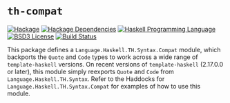 # `th-compat`
[![Hackage](https://img.shields.io/hackage/v/th-compat.svg)][Hackage: th-compat]
[![Hackage Dependencies](https://img.shields.io/hackage-deps/v/th-compat.svg)](http://packdeps.haskellers.com/reverse/th-compat)
[![Haskell Programming Language](https://img.shields.io/badge/language-Haskell-blue.svg)][Haskell.org]
[![BSD3 License](http://img.shields.io/badge/license-BSD3-brightgreen.svg)][tl;dr Legal: BSD3]
[![Build Status](https://github.com/haskell-compat/th-compat/workflows/Haskell-CI/badge.svg)](https://github.com/haskell-compat/th-compat/actions?query=workflow%3AHaskell-CI)

[Hackage: th-compat]:
  http://hackage.haskell.org/package/th-compat
  "th-compat package on Hackage"
[Haskell.org]:
  http://www.haskell.org
  "The Haskell Programming Language"
[tl;dr Legal: BSD3]:
  https://tldrlegal.com/license/bsd-3-clause-license-%28revised%29
  "BSD 3-Clause License (Revised)"

This package defines a `Language.Haskell.TH.Syntax.Compat`
module, which backports the `Quote` and `Code` types to
work across a wide range of `template-haskell` versions.
On recent versions of `template-haskell` (2.17.0.0 or
later), this module simply reexports `Quote` and `Code`
from `Language.Haskell.TH.Syntax`. Refer to the Haddocks
for `Language.Haskell.TH.Syntax.Compat` for examples of
how to use this module.
